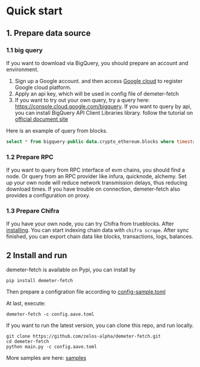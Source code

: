 # Quick start

## 1. Prepare data source

### 1.1 big query

If you want to download via BigQuery, you should prepare an account and environment.

1. Sign up a Google account. and then access [Google cloud](https://console.cloud.google.com) to register Google cloud
   platform.
2. Apply an api key, which will be used in config file of demeter-fetch
3. If you want to try out your own query, try a query here: https://console.cloud.google.com/bigquery. If you want to
   query by api, you can install BigQuery API Client Libraries library. follow the tutorial
   on [official document site](https://cloud.google.com/bigquery/docs/reference/libraries)

Here is an example of query from blocks.

```sql
select * from bigquery-public-data.crypto_ethereum.blocks where timestamp="2015-07-30 15:26:28"
```

### 1.2 Prepare RPC

If you want to query from RPC interface of evm chains, you should find a node. Or query from an RPC provider like
infura, quicknode, alchemy.
Set up your own node will reduce network transmission delays, thus reducing download times.
If you have trouble on connection, demeter-fetch also provides a configuration on proxy.

### 1.3 Prepare Chifra

If you have your own node, you can try Chifra from trueblocks.
After [installing](https://trueblocks.io/docs/install/install-core/).
You can start indexing chain data with ```chifra scrape```. After sync finished, you can export chain data like blocks,
transactions, logs, balances.

## 2 Install and run

demeter-fetch is available on Pypi, you can install by

```shell
pip install demeter-fetch
```

Then prepare a configration file according to [config-sample.toml](../config-sample.toml)

At last, execute:

```shell
demeter-fetch -c config.aave.toml
```

If you want to run the latest version, you can clone this repo, and run locally.

```shell
git clone https://github.com/zelos-alpha/demeter-fetch.git
cd demeter-fetch
python main.py -c config.aave.toml
```

More samples are here: [samples](samples.md)